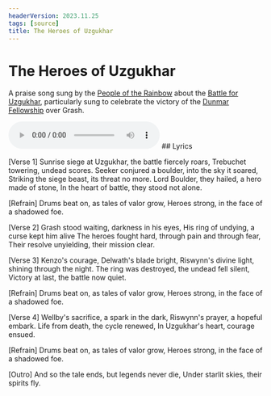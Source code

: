```yaml
---
headerVersion: 2023.11.25
tags: [source]
title: The Heroes of Uzgukhar
---
```

# The Heroes of Uzgukhar

A praise song sung by the [People of the Rainbow](<../../groups/orc-hordes/people-of-the-rainbow.md>) about the [Battle for Uzgukhar](<../../events/1700s/1749/battle-for-uzgukhar.md>), particularly sung
to celebrate the victory of the [Dunmar Fellowship](<../../people/pcs/dunmar-fellowship/dunmar-fellowship.md>) over Grash. 

<audio controls>
    <source src="/taelgarverse1720/assets/audio/heroes-of-uzgukhar.mp3">
</audio>
## Lyrics

[Verse 1]
Sunrise siege at Uzgukhar, the battle fiercely roars,
Trebuchet towering, undead scores.
Seeker conjured a boulder, into the sky it soared,
Striking the siege beast, its threat no more.
Lord Boulder, they hailed, a hero made of stone,
In the heart of battle, they stood not alone.

[Refrain]
Drums beat on, as tales of valor grow,
Heroes strong, in the face of a shadowed foe.

[Verse 2]
Grash stood waiting, darkness in his eyes,
His ring of undying, a curse kept him alive
The heroes fought hard, through pain and through fear,
Their resolve unyielding, their mission clear.

[Verse 3]
Kenzo's courage, Delwath's blade bright,
Riswynn's divine light, shining through the night.
The ring was destroyed, the undead fell silent,
Victory at last, the battle now quiet.

[Refrain]
Drums beat on, as tales of valor grow,
Heroes strong, in the face of a shadowed foe.

[Verse 4]
Wellby's sacrifice, a spark in the dark,
Riswynn's prayer, a hopeful embark.
Life from death, the cycle renewed,
In Uzgukhar's heart, courage ensued.

[Refrain]
Drums beat on, as tales of valor grow,
Heroes strong, in the face of a shadowed foe.

[Outro]
And so the tale ends, but legends never die,
Under starlit skies, their spirits fly.